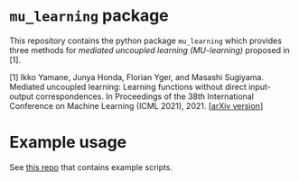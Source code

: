 # `mu_learning` package
This repository contains the python package `mu_learning` which provides three methods for _mediated uncoupled learning (MU-learning)_ proposed in [1].

[1] Ikko Yamane, Junya Honda, Florian Yger, and Masashi Sugiyama.
Mediated uncoupled learning: Learning functions without direct input-output correspondences.
In Proceedings of the 38th International Conference on Machine Learning (ICML 2021), 2021. [[arXiv version](https://arxiv.org/abs/2107.08135)]

# Example usage
See [this repo](https://github.com/i-yamane/mu_learning_examples.git) that contains example scripts.

